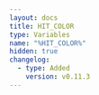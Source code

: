 ```yaml
---
layout: docs
title: HIT_COLOR
type: Variables
name: "%HIT_COLOR%"
hidden: true
changelog:
  - type: Added
    version: v0.11.3
---
```

